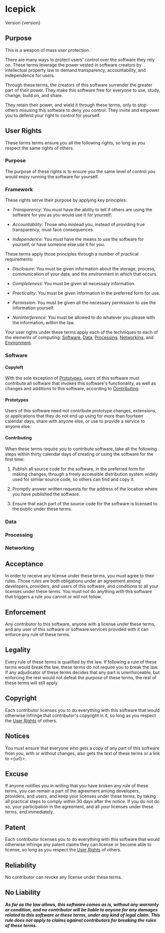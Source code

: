 # Icepick
Version {version}

## Purpose
This is a weapon of mass user protection.

There are many ways to protect users' control over the software they rely on.  These terms leverage the power vested in software creators by intellectual property law to demand transparency, accountability, and independence for users.

Through these terms, the creators of this software surrender the greater part of their power.  They make this software free for everyone to use, study, change, build on, and share.

They retain their power, and wield it through these terms, only to stop others misusing this software to deny you control.  They invite and empower you to defend your right to control for yourself.

## <a id="user-rights">User Rights</a>
These terms terms ensure you all the following rights, so long as you respect the same rights of others.

### Purpose
The purpose of these rights is to ensure you the same level of control you would enjoy running the software for yourself.

### Framework
These rights serve their purpose by applying key principles:

- _Transparency_:  You must have the ability to tell if others are using the software for you as you would use it for yourself.

- _Accountability_:  Those who mislead you, instead of providing true transparency, must face consequences.

- _Independence_:  You must have the means to use the software for yourself, or have someone else use it for you.

These terms apply those principles through a number of practical requirements:

-  _Disclosure_:  You must be given information about the storage, process, communication of your data, and the environment in which that occurs.

-  _Completeness_:  You must be given all necessary information.

-  _Practicality_:  You must be given information in the preferred form for use.

-  _Permission_:  You must be given all the necessary permission to use the information yourself.

-  _Noninterference_:  You must be allowed to do whatever you please with the information, within the law.

Your user rights under these terms apply each of the techniques to each of the elements of computing: [Software](#software), [Data](#data), [Processing](#processing), [Networking](#networking), and [Environment](#environment).

### Software

#### Copyleft
With the sole exception of [Prototypes](#prototypes), users of this software must contribute all software that invokes this software's functionality, as well as changes and additions to this software, according to [Contributing](#contributing).

#### Prototypes
Users of this software need not contribute prototype changes, extensions, or applications that they do not end up using for more than fourteen calendar days, share with anyone else, or use to provide a service to anyone else.

#### Contributing
When these terms require you to contribute software, take all the following steps within thirty calendar days of creating or using the software for the first time:

1.  Publish all source code for the software, in the preferred form for making changes, through a freely accessible distribution system widely used for similar source code, so others can find and copy it.

2.  Promptly answer written requests for the address of the location where you have published the software.

3.  Ensure that each part of the source code for the software is licensed to the public under these terms.

### Data
<!-- TODO data disclosure rules -->
<!-- TODO data completeness rules -->
<!-- TODO data practicality rules -->
<!-- TODO data permission rules -->
<!-- TODO data noninterference rules -->

### Processing
<!-- TODO processing disclosure rules -->
<!-- TODO processing completeness rules -->
<!-- TODO processing practicality rules -->
<!-- TODO processing permission rules -->
<!-- TODO processing noninterference rules -->

### Networking
<!-- TODO networking disclosure rules -->
<!-- TODO networking completeness rules -->
<!-- TODO networking practicality rules -->
<!-- TODO networking permission rules -->
<!-- TODO networking noninterference rules -->

## Acceptance
In order to receive any license under these terms, you must agree to their rules.  Those rules are both obligations under an agreement among developers, providers, and users of this software, and conditions to all your licenses under these terms.  You must not do anything with this software that triggers a rule you cannot or will not follow.

## Enforcement
Any contributor to this software, anyone with a license under these terms, and any user of this software or software services provided with it can enforce any rule of these terms.

## Legality
Every rule of these terms is qualified by the law.  If following a rule of these terms would break the law, these terms do not require you to break the law.  If any adjudicator of these terms decides that any part is unenforceable, but enforcing the rest would not defeat the purpose of these terms, the rest of these terms will still apply.

## Copyright
Each contributor licenses you to do everything with this software that would otherwise infringe that contributor's copyright in it, so long as you respect the [User Rights](#user-rights) of others.

## Notices
You must ensure that everyone who gets a copy of any part of this software from you, with or without changes, also gets the text of these terms or a link to <{url}>.

## Excuse
If anyone notifies you in writing that you have broken any rule of these terms, you can remain a part of the agreement among developers, providers, and users, and keep your licenses under these terms, by taking all practical steps to comply within 30 days after the notice.  If you do not do so, your participation in the agreement, and all your licenses under these terms, end immediately.

## Patent
Each contributor licenses you to do everything with this software that would otherwise infringe any patent claims they can license or become able to license, so long as you respect the [User Rights](#user-rights) of others.

## Reliability
No contributor can revoke any license under these terms.

## No Liability
***As far as the law allows, this software comes as is, without any warranty or condition, and no contributor will be liable to anyone for any damages related to this software or these terms, under any kind of legal claim.  This rule does not apply to claims against contributors for breaking the rules of these terms.***
